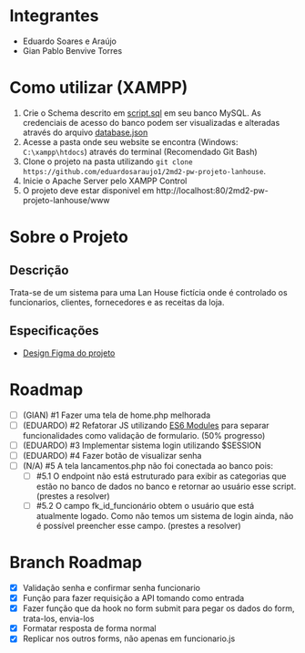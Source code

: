 # Integrantes

-   Eduardo Soares e Araújo
-   Gian Pablo Benvive Torres

# Como utilizar (XAMPP)

1.  Crie o Schema descrito em [script.sql](project-data/banco-de-dados/script.sql) em seu banco MySQL. As credenciais de acesso do banco podem ser visualizadas e alteradas através do arquivo [database.json](database.json)
2.  Acesse a pasta onde seu website se encontra (Windows: `C:\xampp\htdocs`) através do terminal (Recomendado Git Bash)
3.  Clone o projeto na pasta utilizando `git clone https://github.com/eduardosaraujo1/2md2-pw-projeto-lanhouse`.
4.  Inicie o Apache Server pelo XAMPP Control
5.  O projeto deve estar disponivel em http://localhost:80/2md2-pw-projeto-lanhouse/www

# Sobre o Projeto

## Descrição

Trata-se de um sistema para uma Lan House fictícia onde é controlado os funcionarios, clientes, fornecedores e as receitas da loja.

## Especificações

-   [Design Figma do projeto](https://www.figma.com/design/PGKnYiHtQ5wEX7GWklSsVg/Projeto-LanHouse?node-id=0-1&t=JGkDWUHh2upO3IXY-1)

# Roadmap

-   [ ] (GIAN) #1 Fazer uma tela de home.php melhorada
-   [ ] (EDUARDO) #2 Refatorar JS utilizando [ES6 Modules](https://developer.mozilla.org/en-US/docs/Web/JavaScript/Guide/Modules) para separar funcionalidades como validação de formulario. (50% progresso)
-   [ ] (EDUARDO) #3 Implementar sistema login utilizando $SESSION
-   [ ] (EDUARDO) #4 Fazer botão de visualizar senha
-   [ ] (N/A) #5 A tela lancamentos.php não foi conectada ao banco pois:
    -   [ ] #5.1 O endpoint não está estruturado para exibir as categorias que estão no banco de dados no banco e retornar ao usuário esse script. (prestes a resolver)
    -   [ ] #5.2 O campo fk_id_funcionário obtem o usuário que está atualmente logado. Como não temos um sistema de login ainda, não é possível preencher esse campo. (prestes a resolver)

# Branch Roadmap

-   [x] Validação senha e confirmar senha funcionario
-   [x] Função para fazer requisição a API tomando como entrada
-   [x] Fazer função que da hook no form submit para pegar os dados do form, trata-los, envia-los
-   [x] Formatar resposta de forma normal
-   [x] Replicar nos outros forms, não apenas em funcionario.js
